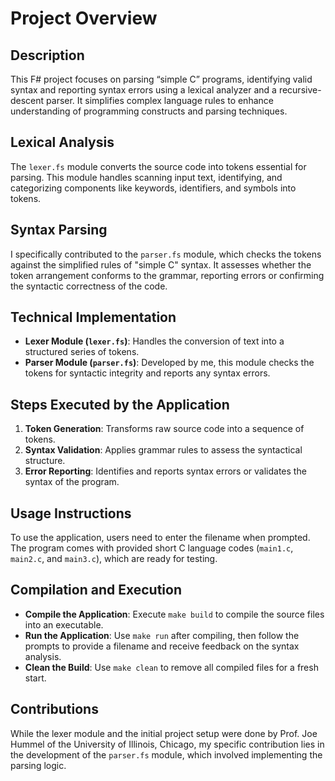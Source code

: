 # Project Overview

## Description
This F# project focuses on parsing “simple C” programs, identifying valid syntax and reporting syntax errors using a lexical analyzer and a recursive-descent parser. It simplifies complex language rules to enhance understanding of programming constructs and parsing techniques.

## Lexical Analysis
The `lexer.fs` module converts the source code into tokens essential for parsing. This module handles scanning input text, identifying, and categorizing components like keywords, identifiers, and symbols into tokens.

## Syntax Parsing
I specifically contributed to the `parser.fs` module, which checks the tokens against the simplified rules of "simple C" syntax. It assesses whether the token arrangement conforms to the grammar, reporting errors or confirming the syntactic correctness of the code.

## Technical Implementation
- **Lexer Module (`lexer.fs`)**: Handles the conversion of text into a structured series of tokens.
- **Parser Module (`parser.fs`)**: Developed by me, this module checks the tokens for syntactic integrity and reports any syntax errors.

## Steps Executed by the Application
1. **Token Generation**: Transforms raw source code into a sequence of tokens.
2. **Syntax Validation**: Applies grammar rules to assess the syntactical structure.
3. **Error Reporting**: Identifies and reports syntax errors or validates the syntax of the program.

## Usage Instructions
To use the application, users need to enter the filename when prompted. The program comes with provided short C language codes (`main1.c`, `main2.c`, and `main3.c`), which are ready for testing.

## Compilation and Execution
- **Compile the Application**: Execute `make build` to compile the source files into an executable.
- **Run the Application**: Use `make run` after compiling, then follow the prompts to provide a filename and receive feedback on the syntax analysis.
- **Clean the Build**: Use `make clean` to remove all compiled files for a fresh start.

## Contributions
While the lexer module and the initial project setup were done by Prof. Joe Hummel of the University of Illinois, Chicago, my specific contribution lies in the development of the `parser.fs` module, which involved implementing the parsing logic.

